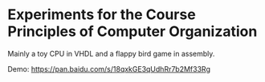 # Experiments for the Course Principles of Computer Organization

Mainly a toy CPU in VHDL and a flappy bird game in assembly.

Demo: <https://pan.baidu.com/s/18qxkGE3qUdhRr7b2Mf33Rg>
